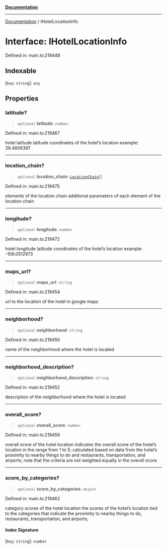 [**Documentation**](../README.md)

***

[Documentation](../README.md) / IHotelLocationInfo

# Interface: IHotelLocationInfo

Defined in: main.ts:219448

## Indexable

\[`key`: `string`\]: `any`

## Properties

### latitude?

> `optional` **latitude**: `number`

Defined in: main.ts:219467

hotel latitude
latitude coordinates of the hotel’s location
example:
39.4806397

***

### location\_chain?

> `optional` **location\_chain**: [`LocationChain`](../classes/LocationChain.md)[]

Defined in: main.ts:219475

elements of the location chain
additional parameters of each element of the location chain

***

### longitude?

> `optional` **longitude**: `number`

Defined in: main.ts:219472

hotel longitude
latitude coordinates of the hotel’s location
example:
-106.0512973

***

### maps\_url?

> `optional` **maps\_url**: `string`

Defined in: main.ts:219454

url to the location of the hotel in google maps

***

### neighborhood?

> `optional` **neighborhood**: `string`

Defined in: main.ts:219450

name of the neighborhood where the hotel is located

***

### neighborhood\_description?

> `optional` **neighborhood\_description**: `string`

Defined in: main.ts:219452

description of the neighborhood where the hotel is located

***

### overall\_score?

> `optional` **overall\_score**: `number`

Defined in: main.ts:219459

overall score of the hotel location
indicates the overall score of the hotel’s location in the range from 1 to 5;
calculated based on data from the hotel’s proximity to nearby things to do and restaurants, transportation, and airports;
note that the criteria are not weighted equally in the overall score

***

### score\_by\_categories?

> `optional` **score\_by\_categories**: `object`

Defined in: main.ts:219462

category scores of the hotel location
the scores of the hotel’s location tied to the categories that indicate the proximity to nearby things to do, restaurants, transportation, and airports;

#### Index Signature

\[`key`: `string`\]: `number`
